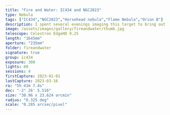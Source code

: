 ```yaml
---
title: "Fire and Water: IC434 and NGC2023"
type: Nebula
tags: ["IC434","NGC2023","Horsehead nebula","Flame Nebula","Orion B"]
description: I spent several evenings imaging this target to bring out the detail that surrounds the horse, including wispy filaments of interstellar dust and the rippling red curtain behind it. 
image: /assets/images/gallery/fireandwater/thumb.jpg
telescope: Celestron EdgeHD 9.25
length: "1645mm"
aperture: "235mm"
folder: fireandwater
signature: true
group: ic434
exposure: 300
lights: 60
sessions: 4
firstCapture: 2023-01-01 
lastCapture: 2023-03-16
ra: "5h 41m 7.4s"
dec: "-2° 26' 5.516"
size: "30.96 x 23.624 arcmin"
radius: "0.325 deg"
scale: "0.285 arcsec/pixel"
---
```

